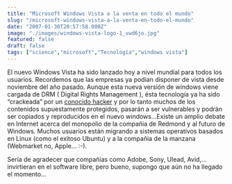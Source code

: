 ```yaml
---
title: "Microsoft Windows Vista a la venta en todo el mundo"
slug: "/microsoft-windows-vista-a-la-venta-en-todo-el-mundo"
date: "2007-01-30T20:57:58.000Z"
image: "./images/windows-vista-logo-1_vwd6jo.jpg"
featured: false
draft: false
tags: ["science","microsoft","Tecnología","windows vista"]
---
```


El nuevo Windows Vista ha sido lanzado hoy a nivel mundial para todos los usuarios. Recordemos que las empresas ya podian disponer de vista desde noviembre del año pasado. Aunque esta nueva versión de windows viene cargada de DRM ( Digital Rights Management ), ésta tecnología ya ha sido “crackeada” por un [conocido hacker](http://www.error500.net/drm-windows-vista-crackeado) y por lo tanto muchos de los contenidos supuestamente protegidos, pasarán a ser vulnerables y podrán ser copiados y reproducidos en el nuevo windows…Existe un amplio debate en Internet acerca del monopolio de la compañia de Redmond y al futuro de Windows. Muchos usuarios están migrando a sistemas operativos basados en Linux (como el exitoso Ubuntu) y a la compañia de la manzana (Webmarket no, Apple… :-).

Sería de agradecer que compañias como Adobe, Sony, Ulead, Avid,… invirtieran en el software libre, pero bueno, supongo que aún no ha llegado el momento…



